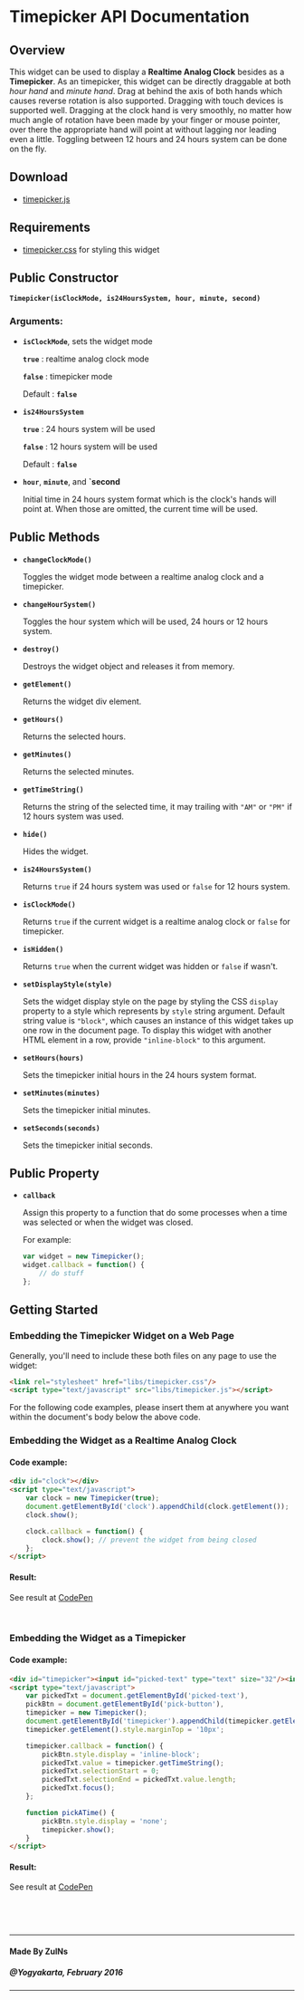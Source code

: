 # Timepicker API Documentation

## Overview
This widget can be used to display a **Realtime Analog Clock** besides as a **Timepicker**. As an timepicker, this widget can be directly draggable at both *hour hand* and *minute hand*. Drag at behind the axis of both hands which causes reverse rotation is also supported. Dragging with touch devices is supported well. Dragging at the clock hand is very smoothly, no matter how much angle of rotation have been made by your finger or mouse pointer, over there the appropriate hand will point at without lagging nor leading even a little. Toggling between 12 hours and 24 hours system can be done on the fly.

## Download
- [timepicker.js](../libs/timepicker.js)

## Requirements
- [timepicker.css](../libs/timepicker.css) for styling this widget

## Public Constructor
**`Timepicker(isClockMode, is24HoursSystem, hour, minute, second)`**

### Arguments:
- **`isClockMode`**, sets the widget mode

  **`true`** : realtime analog clock mode

  **`false`** : timepicker mode

  Default : **`false`**

- **`is24HoursSystem`**

  **`true`** : 24 hours system will be used

  **`false`** : 12 hours system will be used

  Default : **`false`**

- **`hour`**, **`minute`**, and **`second**

  Initial time in 24 hours system format which is the clock's hands will point at. When those are omitted, the current time will be used.

## Public Methods
- **`changeClockMode()`**

  Toggles the widget mode between a realtime analog clock and a timepicker. 

- **`changeHourSystem()`**

  Toggles the hour system which will be used, 24 hours or 12 hours system.

- **`destroy()`**

  Destroys the widget object and releases it from memory.

- **`getElement()`**

  Returns the widget div element.

- **`getHours()`**

  Returns the selected hours.

- **`getMinutes()`**

  Returns the selected minutes.

- **`getTimeString()`**

  Returns the string of the selected time, it may trailing with `"AM"` or `"PM"` if 12 hours system was used.

- **`hide()`**

  Hides the widget.

- **`is24HoursSystem()`**

  Returns `true` if 24 hours system was used or `false` for 12 hours system.

- **`isClockMode()`**

  Returns `true` if the current widget is a realtime analog clock or `false` for timepicker.

- **`isHidden()`**

  Returns `true` when the current widget was hidden or `false` if wasn't.

- **`setDisplayStyle(style)`**

  Sets the widget display style on the page by styling the CSS `display` property to a style which represents by `style` string argument. Default string value is `"block"`, which causes an instance of this widget takes up one row in the document page. To display this widget with another HTML element in a row, provide `"inline-block"` to this argument.

- **`setHours(hours)`**

  Sets the timepicker initial hours in the 24 hours system format.

- **`setMinutes(minutes)`**

  Sets the timepicker initial minutes.

- **`setSeconds(seconds)`**

  Sets the timepicker initial seconds.

## Public Property
- **`callback`**

  Assign this property to a function that do some processes when a time was selected or when the widget was closed.

  For example:

  ```javascript
  var widget = new Timepicker();
  widget.callback = function() {
      // do stuff
  };
  ```

## Getting Started

### Embedding the Timepicker Widget on a Web Page
Generally, you'll need to include these both files on any page to use the widget:

```html
<link rel="stylesheet" href="libs/timepicker.css"/>
<script type="text/javascript" src="libs/timepicker.js"></script>
```

For the following code examples, please insert them at anywhere you want within the document's body below the above code.

### Embedding the Widget as a Realtime Analog Clock
#### Code example:

```html
<div id="clock"></div>
<script type="text/javascript">
    var clock = new Timepicker(true);
    document.getElementById('clock').appendChild(clock.getElement());
    clock.show();

    clock.callback = function() {
        clock.show(); // prevent the widget from being closed
    };
</script>
```

#### Result:

See result at [CodePen](https://codepen.io/zulns/full/yemvNa)

&nbsp;

### Embedding the Widget as a Timepicker
#### Code example:

```html
<div id="timepicker"><input id="picked-text" type="text" size="32"/><input id="pick-button" type="button" onclick="pickATime();" value="pick"/></div>
<script type="text/javascript">
    var pickedTxt = document.getElementById('picked-text'),
    pickBtn = document.getElementById('pick-button'),
    timepicker = new Timepicker();
    document.getElementById('timepicker').appendChild(timepicker.getElement());
    timepicker.getElement().style.marginTop = '10px';

    timepicker.callback = function() {
        pickBtn.style.display = 'inline-block';
        pickedTxt.value = timepicker.getTimeString();
        pickedTxt.selectionStart = 0;
        pickedTxt.selectionEnd = pickedTxt.value.length;
        pickedTxt.focus();
    };

    function pickATime() {
        pickBtn.style.display = 'none';
        timepicker.show();
    }
</script>
```

#### Result:

See result at [CodePen](https://codepen.io/zulns/full/obKENy)

&nbsp;

&nbsp;

---
#### Made By ZulNs
##### @Yogyakarta, February 2016
---
